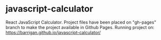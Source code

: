 # javascript-calculator
React JavaScript Calculator. 
Project files have been placed on "gh-pages" branch to make the project available in Github Pages.
Running project on: https://barrigan.github.io/javascript-calculator/

